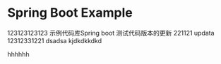 Spring Boot Example
====
123123123123
示例代码库Spring boot
测试代码版本的更新
221121
updata
12312331221
dsadsa
kjdkdkkdkd

hhhhhh
